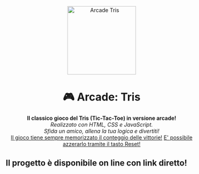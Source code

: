 <!--
████████╗██╗ ██████╗      ████████╗██████╗ ██╗███████╗
╚══██╔══╝██║██╔═══██╗     ╚══██╔══╝██╔══██╗██║██╔════╝
   ██║   ██║██║   ██║        ██║   ██████╔╝██║███████╗
   ██║   ██║██║   ██║        ██║   ██╔══██╗██║╚════██║
   ██║   ██║╚██████╔╝        ██║   ██║  ██║██║███████║
   ╚═╝   ╚═╝ ╚═════╝         ╚═╝   ╚═╝  ╚═╝╚═╝╚══════╝
-->
<p align="center">
  <img src="https://upload.wikimedia.org/wikipedia/commons/3/32/Tic_tac_toe.svg" width="180" alt="Arcade Tris" />
</p>

<h1 align="center">🎮 Arcade: Tris</h1>

<p align="center">
  <b>Il classico gioco del Tris (Tic-Tac-Toe) in versione arcade!</b><br>
  <i>Realizzato con HTML, CSS e JavaScript.<br>
  Sfida un amico, allena la tua logica e divertiti!</i><br>
  <u>Il gioco tiene sempre memorizzato il conteggio delle vittorie!</u>
  <u>E' possibile azzerarlo tramite il tasto Reset!</u>
</p>

Il progetto è disponibile on line con link diretto!
---
